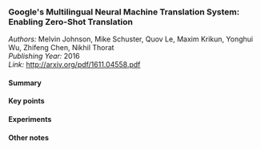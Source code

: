 ### Google's Multilingual Neural Machine Translation System: Enabling Zero-Shot Translation
_Authors:_ Melvin Johnson, Mike Schuster, Quov Le, Maxim Krikun, Yonghui Wu, Zhifeng Chen, Nikhil Thorat    
_Publishing Year:_ 2016   
_Link:_ http://arxiv.org/pdf/1611.04558.pdf  

#### Summary

#### Key points

#### Experiments
  
#### Other notes
